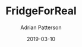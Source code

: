 ---
author: "Adrian Patterson"
title: "FridgeForReal"
date: "2019-03-10"
description: "FridgeForReal is a mobile application which helps track food inventory at-home and prevent food waste by tracking expiration and suggesting recipes. The mission is to build an easy-to-use application that gives useful recipe suggestions based on what is soon going bad in your fridge."
summary: "A passion project, FridgeForReal is an application that help reduce food waste in our fridges and suggest delicious recipes."
tags: ["Personal Projects", "AI", "AWS", "Python", "React Native"]
categories: ["Software"]
ShowToc: true
TocOpen: true
cover:
  image: "/images/covers/fridgeforreal.jpg"
  alt: "FridgeForReal mobile application interface"
  caption: "FridgeForReal - Track food inventory and prevent waste"
  relative: false
---